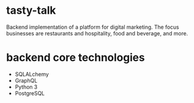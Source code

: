 # tasty-talk
Backend implementation of a platform for digital marketing. The focus businesses are restaurants and hospitality, food and beverage, and more.


# backend core technologies
- SQLALchemy
- GraphQL
- Python 3
- PostgreSQL